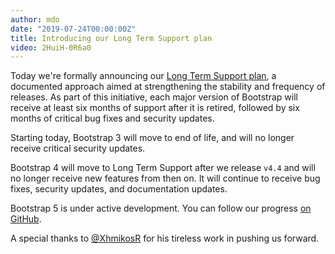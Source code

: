 ```yaml
---
author: mdo
date: "2019-07-24T00:00:00Z"
title: Introducing our Long Term Support plan
video: 2HuiH-0R6a0
---
```


Today we're formally announcing our [Long Term Support plan](https://github.com/twbs/release), a documented approach aimed at strengthening the stability and frequency of releases. As part of this initiative, each major version of Bootstrap will receive at least six months of support after it is retired, followed by six months of critical bug fixes and security updates.

Starting today, Bootstrap 3 will move to end of life, and will no longer receive critical security updates.

Bootstrap 4 will move to Long Term Support after we release `v4.4` and will no longer receive new features from then on. It will continue to receive bug fixes, security updates, and documentation updates.

Bootstrap 5 is under active development. You can follow our progress [on GitHub](https://github.com/twbs/bootstrap).

A special thanks to [@XhmikosR](https://github.com/XhmikosR) for his tireless work in pushing us forward.
